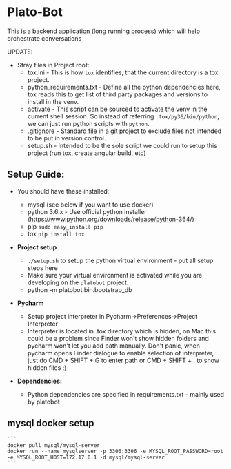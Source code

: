 # Plato-Bot

This is a backend application (long running process) which will help orchestrate conversations

UPDATE:

* Stray files in Project root:
  * tox.ini -  This is how `tox` identifies, that the current directory is a tox project.
  * python_requirements.txt - Define all the python dependencies here, tox reads this to get list of third party packages and versions to install in the venv.
  * activate - This script can be sourced to activate the venv in the current shell session. So instead of referring `.tox/py36/bin/python`, we can just run python scripts with `python`.
  * .gitignore - Standard file in a git project to exclude files not intended to be put in version control.
  * setup.sh - Intended to be the sole script we could run to setup this project (run tox, create angular build, etc)

## Setup Guide:
  * You should have these installed:
      * mysql (see below if you want to use docker)
      * python 3.6.x - Use official python installer (https://www.python.org/downloads/release/python-364/)
      * pip  `sudo easy_install pip`
      * tox  `pip install tox`

  * **Project setup**
      * `./setup.sh` to setup the python virtual environment - put all setup steps here
      * Make sure your virtual environment is activated while you are developing on the `platobot` project.
      * python -m platobot.bin.bootstrap_db

  * **Pycharm**
      * Setup project interpreter in Pycharm->Preferences->Project Interpreter
      * Interpreter is located in .tox directory which is hidden, on Mac this could be a problem since
        Finder won't show hidden folders and pycharm won't let you add path manually. Don't panic, when pycharm
        opens Finder dialogue to enable selection of interpreter, just do CMD + SHIFT + G to enter path
        or CMD + SHIFT + . to show hidden files :)

  * **Dependencies:**
    * Python dependencies are specified in requirements.txt - mainly used by platobot

## mysql docker setup
    ```
    docker pull mysql/mysql-server
    docker run --name mysqlserver -p 3306:3306 -e MYSQL_ROOT_PASSWORD=root -e MYSQL_ROOT_HOST=172.17.0.1 -d mysql/mysql-server
    ```

